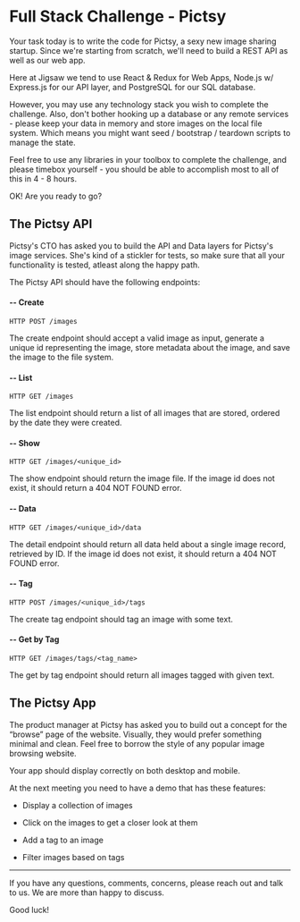 # Full Stack Challenge - Pictsy

Your task today is to write the code for Pictsy, a sexy new image sharing startup. Since we're starting from scratch, we'll need to build a REST API as well as our web app.

Here at Jigsaw we tend to use React & Redux for Web Apps, Node.js w/ Express.js for our API layer, and PostgreSQL for our SQL database.

However, you may use any technology stack you wish to complete the challenge. Also, don't bother hooking up a database or any remote services - please keep your data in memory and store images on the local file system. Which means you might want seed / bootstrap / teardown scripts to manage the state.

Feel free to use any libraries in your toolbox to complete the challenge, and please timebox yourself - you should be able to accomplish most to all of this in 4 - 8 hours.

OK! Are you ready to go?

## The Pictsy API 

Pictsy's CTO has asked you to build the API and Data layers for Pictsy's image services. She's kind of a stickler for tests, so make sure that all your functionality is tested, atleast along the happy path.

The Pictsy API should have the following endpoints:

#### -- Create
`HTTP POST /images`

The create endpoint should accept a valid image as input, generate a unique id representing the image, store metadata about the image, and save the image to the file system.

#### -- List
`HTTP GET /images`

The list endpoint should return a list of all images that are stored, ordered by the date they were created.

#### -- Show
`HTTP GET /images/<unique_id>`

The show endpoint should return the image file.
If the image id does not exist, it should return a 404 NOT FOUND error.

#### -- Data
`HTTP GET /images/<unique_id>/data`

The detail endpoint should return all data held about a single image record, retrieved by ID. 
If the image id does not exist, it should return a 404 NOT FOUND error.

#### -- Tag
`HTTP POST /images/<unique_id>/tags`

The create tag endpoint should tag an image with some text.

#### -- Get by Tag
`HTTP GET /images/tags/<tag_name>`

The get by tag endpoint should return all images tagged with given text.


## The Pictsy App

The product manager at Pictsy has asked you to build out a concept for the “browse” page of the website. Visually, they would prefer something minimal and clean. Feel free to borrow the style of any popular image browsing website.

Your app should display correctly on both desktop and mobile.

At the next meeting you need to have a demo that has these features:

* Display a collection of images

* Click on the images to get a closer look at them

* Add a tag to an image

* Filter images based on tags

---------------------------------------------------------------------

If you have any questions, comments, concerns, please reach out and talk to us. We are more than happy to discuss.

Good luck!
